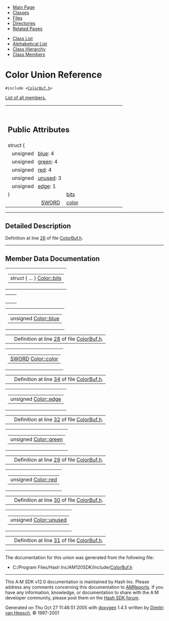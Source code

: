 <div class="tabs">

- [Main Page](index.md)
- <span id="current">[Classes](annotated.md)</span>
- [Files](files.md)
- [Directories](dirs.md)
- [Related Pages](pages.md)

</div>

<div class="tabs">

- [Class List](annotated.md)
- [Alphabetical List](classes.md)
- [Class Hierarchy](hierarchy.md)
- [Class Members](functions.md)

</div>

# Color Union Reference

`#include <`<a href="ColorBuf_8h-source.md" class="el"><code>ColorBuf.h</code></a>`>`

[List of all members.](unionColor-members.md)

<table data-border="0" data-cellpadding="0" data-cellspacing="0">
<colgroup>
<col style="width: 50%" />
<col style="width: 50%" />
</colgroup>
<tbody>
<tr>
<td></td>
<td></td>
</tr>
<tr>
<td colspan="2"><br />
&#10;<h2 id="public-attributes">Public Attributes</h2></td>
</tr>
<tr>
<td class="memItemLeft" data-nowrap="">struct {</td>
<td></td>
</tr>
<tr>
<td class="memItemLeft" data-nowrap="">   unsigned   <a href="unionColor.md#48d6215903dff56238e52e8891380c8f" class="el">blue</a>: 4</td>
<td></td>
</tr>
<tr>
<td class="memItemLeft" data-nowrap="">   unsigned   <a href="unionColor.md#9f27410725ab8cc8854a2769c7a516b8" class="el">green</a>: 4</td>
<td></td>
</tr>
<tr>
<td class="memItemLeft" data-nowrap="">   unsigned   <a href="unionColor.md#bda9643ac6601722a28f238714274da4" class="el">red</a>: 4</td>
<td></td>
</tr>
<tr>
<td class="memItemLeft" data-nowrap="">   unsigned   <a href="unionColor.md#fd94c6a26d6b6571e8d9398446227ae8" class="el">unused</a>: 3</td>
<td></td>
</tr>
<tr>
<td class="memItemLeft" data-nowrap="">   unsigned   <a href="unionColor.md#09039bd1628a3c1b25fda3134a4fe050" class="el">edge</a>: 1</td>
<td></td>
</tr>
<tr>
<td class="memItemLeft" data-nowrap="" data-valign="top">} </td>
<td class="memItemRight" data-valign="bottom"><a href="unionColor.md#cc411e6c13670e52124629b8ac83f7d0" class="el">bits</a></td>
</tr>
<tr>
<td class="memItemLeft" style="text-align: right;" data-nowrap="" data-valign="top"><a href="DataType_8h.md#cbd2d4a26a53d662f50ce88a33d98f5b" class="el">SWORD</a> </td>
<td class="memItemRight" data-valign="bottom"><a href="unionColor.md#70dda5dfb8053dc6d1c492574bce9bfd" class="el">color</a></td>
</tr>
</tbody>
</table>

------------------------------------------------------------------------

<span id="_details"></span>

## Detailed Description

Definition at line <a href="ColorBuf_8h-source.md#l00026" class="el">26</a> of file <a href="ColorBuf_8h-source.md" class="el">ColorBuf.h</a>.

------------------------------------------------------------------------

## Member Data Documentation

<span id="cc411e6c13670e52124629b8ac83f7d0" class="anchor"></span>

<table class="mdTable" data-cellpadding="2" data-cellspacing="0">
<colgroup>
<col style="width: 100%" />
</colgroup>
<tbody>
<tr>
<td class="mdRow"><table data-cellpadding="0" data-cellspacing="0" data-border="0">
<tbody>
<tr>
<td class="md" data-nowrap="" data-valign="top">struct { ... } <a href="unionColor.md#cc411e6c13670e52124629b8ac83f7d0" class="el">Color::bits</a></td>
</tr>
</tbody>
</table></td>
</tr>
</tbody>
</table>

|     |     |
|-----|-----|
|     |     |

<span id="48d6215903dff56238e52e8891380c8f" class="anchor"></span>

<table class="mdTable" data-cellpadding="2" data-cellspacing="0">
<colgroup>
<col style="width: 100%" />
</colgroup>
<tbody>
<tr>
<td class="mdRow"><table data-cellpadding="0" data-cellspacing="0" data-border="0">
<tbody>
<tr>
<td class="md" data-nowrap="" data-valign="top">unsigned <a href="unionColor.md#48d6215903dff56238e52e8891380c8f" class="el">Color::blue</a></td>
</tr>
</tbody>
</table></td>
</tr>
</tbody>
</table>

|  |  |
|----|----|
|   | Definition at line <a href="ColorBuf_8h-source.md#l00028" class="el">28</a> of file <a href="ColorBuf_8h-source.md" class="el">ColorBuf.h</a>. |

<span id="70dda5dfb8053dc6d1c492574bce9bfd" class="anchor"></span>

<table class="mdTable" data-cellpadding="2" data-cellspacing="0">
<colgroup>
<col style="width: 100%" />
</colgroup>
<tbody>
<tr>
<td class="mdRow"><table data-cellpadding="0" data-cellspacing="0" data-border="0">
<tbody>
<tr>
<td class="md" data-nowrap="" data-valign="top"><a href="DataType_8h.md#cbd2d4a26a53d662f50ce88a33d98f5b" class="el">SWORD</a> <a href="unionColor.md#70dda5dfb8053dc6d1c492574bce9bfd" class="el">Color::color</a></td>
</tr>
</tbody>
</table></td>
</tr>
</tbody>
</table>

|  |  |
|----|----|
|   | Definition at line <a href="ColorBuf_8h-source.md#l00034" class="el">34</a> of file <a href="ColorBuf_8h-source.md" class="el">ColorBuf.h</a>. |

<span id="09039bd1628a3c1b25fda3134a4fe050" class="anchor"></span>

<table class="mdTable" data-cellpadding="2" data-cellspacing="0">
<colgroup>
<col style="width: 100%" />
</colgroup>
<tbody>
<tr>
<td class="mdRow"><table data-cellpadding="0" data-cellspacing="0" data-border="0">
<tbody>
<tr>
<td class="md" data-nowrap="" data-valign="top">unsigned <a href="unionColor.md#09039bd1628a3c1b25fda3134a4fe050" class="el">Color::edge</a></td>
</tr>
</tbody>
</table></td>
</tr>
</tbody>
</table>

|  |  |
|----|----|
|   | Definition at line <a href="ColorBuf_8h-source.md#l00032" class="el">32</a> of file <a href="ColorBuf_8h-source.md" class="el">ColorBuf.h</a>. |

<span id="9f27410725ab8cc8854a2769c7a516b8" class="anchor"></span>

<table class="mdTable" data-cellpadding="2" data-cellspacing="0">
<colgroup>
<col style="width: 100%" />
</colgroup>
<tbody>
<tr>
<td class="mdRow"><table data-cellpadding="0" data-cellspacing="0" data-border="0">
<tbody>
<tr>
<td class="md" data-nowrap="" data-valign="top">unsigned <a href="unionColor.md#9f27410725ab8cc8854a2769c7a516b8" class="el">Color::green</a></td>
</tr>
</tbody>
</table></td>
</tr>
</tbody>
</table>

|  |  |
|----|----|
|   | Definition at line <a href="ColorBuf_8h-source.md#l00029" class="el">29</a> of file <a href="ColorBuf_8h-source.md" class="el">ColorBuf.h</a>. |

<span id="bda9643ac6601722a28f238714274da4" class="anchor"></span>

<table class="mdTable" data-cellpadding="2" data-cellspacing="0">
<colgroup>
<col style="width: 100%" />
</colgroup>
<tbody>
<tr>
<td class="mdRow"><table data-cellpadding="0" data-cellspacing="0" data-border="0">
<tbody>
<tr>
<td class="md" data-nowrap="" data-valign="top">unsigned <a href="unionColor.md#bda9643ac6601722a28f238714274da4" class="el">Color::red</a></td>
</tr>
</tbody>
</table></td>
</tr>
</tbody>
</table>

|  |  |
|----|----|
|   | Definition at line <a href="ColorBuf_8h-source.md#l00030" class="el">30</a> of file <a href="ColorBuf_8h-source.md" class="el">ColorBuf.h</a>. |

<span id="fd94c6a26d6b6571e8d9398446227ae8" class="anchor"></span>

<table class="mdTable" data-cellpadding="2" data-cellspacing="0">
<colgroup>
<col style="width: 100%" />
</colgroup>
<tbody>
<tr>
<td class="mdRow"><table data-cellpadding="0" data-cellspacing="0" data-border="0">
<tbody>
<tr>
<td class="md" data-nowrap="" data-valign="top">unsigned <a href="unionColor.md#fd94c6a26d6b6571e8d9398446227ae8" class="el">Color::unused</a></td>
</tr>
</tbody>
</table></td>
</tr>
</tbody>
</table>

|  |  |
|----|----|
|   | Definition at line <a href="ColorBuf_8h-source.md#l00031" class="el">31</a> of file <a href="ColorBuf_8h-source.md" class="el">ColorBuf.h</a>. |

------------------------------------------------------------------------

The documentation for this union was generated from the following file:

- C:/Program Files/Hash Inc/AM120SDK/Include/<a href="ColorBuf_8h-source.md" class="el">ColorBuf.h</a>

------------------------------------------------------------------------

<span class="small">This A:M SDK v12.0 documentation is maintained by Hash Inc. Please address any comments concerning this documentation to [AMReports](http://www.hash.com/reports). If you have any information, knowledge, or documentation to share with the A:M developer community, please post them on the [Hash SDK forum](http://www.hash.com/forums/index.php?showforum=11).</span>

Generated on Thu Oct 27 11:46:51 2005 with [<span class="image placeholder" original-image-src="doxygen.png" original-image-title="" height="45" width="100" align="middle" border="0">doxygen</span>](http://www.doxygen.org/index.html) 1.4.5 written by [Dimitri van Heesch](mailto:dimitri@stack.nl), © 1997-2001
